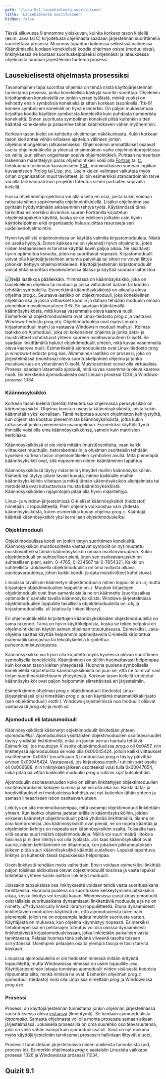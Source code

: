```yaml
---
path: '/luku-9/1-lausekielesta-suoritukseen'
title: 'Lausekielestä suoritukseen'
hidden: false
---
```


<div>
<lead>Tässä aliluvussa 9 annamme yleiskuvan, kuinka korkean tason kielellä (esim. Java tai C) kirjoitetusta ohjelmasta saadaan järjestelmän suorittimella suoritettava prosessi. Muunnos tapahtuu kolmessa selkeässä vaiheessa. Kääntämisellä luodaan konekielistä koodia ohjelman osista (moduuleista), linkityksessä ne kootaan suorituskelpoiseksi ohjelmaksi ja latauksessa ohjelmasta luodaan järjestelmän tuntema prosessi. 
</lead>
</div>

## Lausekielisestä ohjelmasta prosessiksi
Tavanomainen tapa suorittaa ohjelmia on tehdä niistä käyttöjärjestelmän tunnistama prosessi, jonka konekielisiä käskyjä suoritin suorittaa. Ohjelmien kirjoittaminen konekielellä on jonkin verran työlästä, minkä vuoksi on kehitetty ensin symbolisia konekieliä ja sitten korkean tasonkieliä. Ttk-91 koneen symbolinen konekieli on hyvä esimerkki. On paljon mukavampaa kirjoittaa koodia käyttäen symbolista konekieltä kuin puhdasta numeerista konekieltä. Ennen suoritusta symbolinen konekieli pitää kuitenkin sitten kääntää konekielelle ja palaamme tähän käännökseen vähän myöhemmin.

Korkean tason kielet on kehitetty ohjelmoijan näkökulmasta. Kukin korkean tason kieli antaa vähän erilaisen ajattelun välineen jonkin ohjelmointiongelman ratkaisemiseksi. Ohjelmoinnin ammattilaiset osaavat useita ohjelmointikieliä ja yleensä ensimmäinen vaihe ohjelmointiprojektissa on valita juuri siihen ongelmaan sopiva ohjelmointikieli. Puhtaan numeerisen laskennan määrittelyyn paras ohjemointikieli voisi olla [Fortran](https://fi.wikipedia.org/wiki/Fortran) tai [C](https://fi.wikipedia.org/wiki/C_(ohjelmointikieli)), tietokannan toiminnan kuvaamiseen [SQL](https://fi.wikipedia.org/wiki/SQL), monimutkaisen sumean logiikan kuvaamiseen [Prolog](https://fi.wikipedia.org/wiki/Prolog) tai [Lisp](https://fi.wikipedia.org/wiki/Lisp), jne. Usein kielen valintaan vaikuttaa myös oman organisaation muut tavoitteet, jolloin esimerkiksi standardoinnin tarve voi olla tärkeämpää kuin projektin toteutus siihen parhaiten sopivalla kielellä.

Isossa ohjelmointiprojektissa voi olla useita eri osia, joista kukin voidaan ratkaista siihen sopivimmalla ohjelmointikielellä.
Lisäksi ohjelmoinnissa pyritään hyödyntämään aikaisemmin tehtyä työtä. Käytännössä tämä tarkoittaa esimerkiksi ikivanhan suuren Fortranilla kirjoitetun ohjelmistopaketin käyttöä, koska se on edelleen joiltakin osin hyvin käyttökelpoinen eikä organisaatio halua sijoittaa resursseja sen uudelleenohjelmointiin.

Hyvin tyypillistä ohjelmoinnissa on käyttää valmiita kirjastomoduuleja. Niistä on useita hyötyjä. Ennen kaikkea ne on (yleensä) hyvin ohjelmoitu, joten niiden testaamiseen ei tarvitse käyttää kovin paljoa aikaa. Ne sisältävät hyvin optimoitua kooodia, joten ne suorittavat nopeasti. Kirjastomoduulit voivat olla käyttöjärjestelmän antamia palveluja tai sitten ne voivat liittyä johonkin tiettyyn ohjelmointikieleen. Käyttöjärjestelmän kirjastomoduulit voivat ehkä suorittaa etuoikeutetussa tilassa ja käyttää suoraan laitteistoa. 

<!-- Kuva: ch-9-1-lausek-suoritukseen -->

![Neljä laatikkoa päällekkäin. Ylimmässä on käännösyksikkö, joka on lausekielinen ohjelma tai moduuli ja jossa viittaukset dataan tai koodiin tehdään symboleilla. Esimerkkinä käännösyksiköstä on oikealla oleva ohjelma prog.c. Seuraava laatikko on objektimoduuli, joka konekielinen ohjelman osa ja jossa viittaukset koodiin ja dataan tehdään moduulin omaan pienehkoon osoitevaruuteen 0-N. Se saadaan kääntämällä käännösyksiköstä, mitä kuvaa vasemmalla oleva kaareva nuoli. Esimerkkeinä objektimoduuleista ovat Linux-tiedosto prog.c ja vastaava Windows-tiedosto prog.obj. Objektimoduuleja ovat myös Linuxin kirjastomoduuli math.l ja vastaava Windowsin moduuli math.sll. Kolmas laatikko on Ajomoduuli, joka on kokonainen ohjelma ja jonka data- ja muistiviitteet kohdistuvat yhteen suureen osoiteavaruuteen 0-isoN. Se saadaan linkittämällä halutut objektimoduulit yhteen, mitä kuvaa vasemmalla oleva kaareva nuoli. Esimerkkeinä ajomoduuleista ovat Linux-tiedosto prog ja windows-tiedosto prog.exe. Alimmainen laatikko on prosessi, joka on järjestelmässä (muistissa) oleva suorituskelpoinen ohjelma ja jonka muistiavaruus on yhtenäinen 0-isoN. Muistiosoitteet voivat olla virtuaalisia. Prosessi saadaan lataamalla ajoduuli, mitä kuvaa vasemmalla oleva kaareva nuoli. Esimerkkeinä ajomoduuleista ovat Linuxin prosessi 1236 ja Windows-prosessi 1034.](./ch-9-1-lausek-suoritukseen.svg)
<div>
<illustrations motive="ch-9-1-lausek-suoritukseen" frombottom="0" totalheight="40%"></illustrations>
</div>

### Käännösyksikkö
Korkean tason kielellä (kielillä) toteutetussa ohjelmassa perusyksikkö on _käännösyksikkö_. Ohjelma koostuu useasta käännösyksiköstä, joista kukin käännetään yksi kerrallaan. Tämä helpottaa suuren ohjelmiston kehitystyötä, kun ohjelmisto koostuu pienemmistä käännösyksiköistä, jotka kukin ratkaisevat jonkin pienemmän osaongelman. Esimerkiksi käyttöliittymä ihmisille voisi olla oma käännösyksikkönsä, samoin kuin matriisien kertolasku.

Käännösyksikössä ei ole vielä mitään (muisti)osoitteita, vaan kaikki viittaukset muuttujiin, tietorakenteisiin ja ohjelman osoitteisiin tehdään kyseisen korkean tason ohjelmointikielen symbolien avulla.  Mitä pienempiä käännösyksiköt ovat, sitä nopeammin niiden kääntäminen tapahtuu.

Käännösyksikössä täytyy määritellä yhteydet muihin käännösyksiköihin. Esimerkiksi täytyy jollain tavoin kuvata, minne kaikkialle muihin käännösyksiköihin viitataan ja mitkä tämän käännösyksikön aliohjelmista tai metodeista ovat kutsuttavissa muista käännösyksiköistä. Käännösyksiköiden rajapintojen pitää olla hyvin määriteltyjä.

Linux- ja window-järjestelmissä C-kieliset käännösyksiköt (tiedostot) nimetään _.c_ loppuliitteellä. Pieni ohjelma voi koostua vain yhdestä käännösyksiköstä, kuten esimerkiksi kuvan ohjelma _prog.c_. Kääntäjä kääntää käännösyksiköt yksi kerrallaan _objektimoduuleiksi_.


### Objektimoduuli
Objektimoduulissa koodi on jonkin tietyn suorittimen konekieltä. Käännösyksikön muistiosoitteita vastaavat symbolit on nyt muutettu muistiosoitteiksi tämän käännösyksikön omaan _osoiteavaruuteen_. Kukin objektimoduuli on suhteellisen pieni, joten sen osoiteavaruuskin on suhteellisen pieni, esim. 0-4765, 0-234567 tai 0-7654321. Kaikki on suhteellista. Jokaisella objektimoduulilla on oma nollasta alkava osoiteavaruutensa, johon kaikki koodi- ja data muistiviitteet kohdistuvat.

Linuxissa tavallisen käännetyn objektimoduulin nimen loppuliite on _.o_, mutta kirjastojen objektimoduulien loppuliite on _.l_. Muutoin kirjastojen objektimoduulit ovat ihan samanlaisia ja ne on käännetty (suoritusaikaa optimoiden) samalla tavalla käännösyksiköistä. Windows-järjestelmissä objektimoduulien loppuliite tavallisilla objektimoduuleilla on _.obj_ ja kirjastomoduuleilla _.sll_ (statically linked library). 

Eri ohjelmointikielillä kirjoitettujen käännösyksiköiden objektimoduuleilla on sama rakenne. Tämä on hyvin käyttökelpoista, koska se tekee helpoksi eri ohjelmointikielien käytön saman ohjelman toteutuksessa. Esimerkiksi, Java-ohjelma saattaa käyttää helpommin optimoitavalla C-kielellä kirjoitettua matematiikkakirjastoa tai tekoälykielellä kirjoitettua puheentunnistuskirjastoa.

Käännösyksikkö voi hyvin olla kirjoitettu myös kyseessä olevan suorittimen symbolisella konekielellä. Kääntäminen on tällöin huomattavasti helpompaa kuin korkean tason kielten yhteydessä. Huonona puolena symbolisella konekielellä kirjoitetuista käännösyksiköistä on juuri se, että ne toimivat vain tietyn suoritinarkkitehtuurin yhteydessä. Korkean tason kielellä kirjoitetut käännösyksiköt ovat paljon helpommin siirrettävissä eri järjestelmiin.

Esimerkkimme ohjelman _prog.c_ objektimoduuli (tiedosto) Linux-järjestelmässä olisi nimeltään _prog.o_ ja sen käyttämä matematiikkakirjasto (sen objektimoduuli) _math.l_. Windows-järjestelmissä nuo moduulit olisivat vastaavasti _prog.obj_ ja _math.sll_.

### Ajomoduuli eli latausmoduuli
Käännösyksiköistä käännetyt objektimoduulit linkitetään yhteen _ajomoduuliksi_. Ajomoduulissa yksittäisten objektimoduulien osoiteavaruudet täytyy yhdistää _linkittämällä_, mikä on jonkin verran hankala tehtävä. Esimerkiksi, jos muuttujan _X_ osoite objektimoduulissa _prog.o_ oli 0x0A57, niin linkitetyssä ajomoduulissa se voisi olla 0x00045424. jolloin kaikki viittaukset osoitteeseen 0x0A57 (muuttujaan _X_) moduulissa _prog.o_ täytyy päivittää arvoon 0x00045424. Vastaavasti, jos kirjastossa _math.l_ rutiinin _sqrt_ osoite oli 0x006688, niin linkityksen jälkeen osoitteeksi voisi tulla 0x00047654, mikä pitää päivittää kaikkialle moduulin _prog.o_ rutiinin _sqrt_ kutsukohtiin.

Ajomoduulin osoiteavaruuden koko on siihen linkitettyjen objektimoduulien osoiteavaruuksien kokojen summa ja se voi olla aika iso. Kaikki data- ja koodiviittaukset eri moduuleissa kohdistuvat nyt kuitenkin tähän yhteen ja samaan lineaariseen isoon osoiteavaruuteen.

Linkitys on sitä monimutkaisempaa, mitä useampi objektimoduuli linkitetään yhteen. Kun isohko ohjelma jaetaan erillisiin käännösyksiköihin, joiden erikseen käännetyt objektimoduulit pitää yhdistää linkittämällä, tilanne on aina kompromissi. Jos käännösyksiköt ovat pieniä, ne on nopea kääntää ja ohjelmiston kehitys on nopeata sen käännösyksikön osalta. Toisaalta taas siitä seuraa suuri määrä objektimoduuleja. Näillä voi suuri määrä liitoksia toisiinsa ja niiden linkitys voi olla työlästä. Jos taas käännösyksiköt ovat suuria, niiden kehittäminen on hitaampaa, kun jokaisen pikkumuutoksen jälkeen pitää suuri käännösyksikkö kääntää uudelleen. Lopuksi tapahtuva linkitys on kuitenkin tässä tapauksessa helpompaa.

Usein linkitystä tehdään myös vaiheittain. Ensin voidaan esimerkiksi linkittää paljon toisiinsa sidoksissa olevat objektimoduulit toisiinsa ja vasta lopuksi linkitetään yhteen kaikki osittain linkitetyt moduulit. 

Joissakin tapauksissa osa linkityksestä voidaan tehdä vasta suoritusaikana tarvittaessa. Huonona puolena on suorituksen keskeytyminen pitkäksikin aikaa, koska linkitys voi kestää kauan. Windowsissa useat kirjastomoduulit ovat tällaisia suoritusaikana dynaamisesti linkitettäviä moduuuleja ja ne on nimetty _.dll_ (dynamically linked library) loppuliitteellä. Etuna dynaamisesti linkitettävien moduulien käytöstä on, että ajomoduuleista tulee näin pienempiä, jolloin ne on nopeampia ladata muistiin suoritusta varten. Käyttäjästä on mukavaa, kun ohjelma käynnistyy nopeasti. Esimerkiksi tietokonepelissä eri pelitasojen toteutus voi olla omissa dynaamisesti linkitettävissä kirjastomoduuleissaan, jotka linkitetään paikalleen vasta tarvittaessa. Pelaaja huomaa tänä selvänä viiveenä tasolta toiseen siirryttäessä. Useimpien pelaajien osalta ylempiä tasoja ei tosin tarvita koskaan.

Linuxissa ajomoduuleilla ei ole tiedoston nimessä mitään erityistä loppuliitettä, mutta Windowsissa nimessä on usein loppuliite _.exe_. Käyttöjärjestelmän lataaja tunnistaa ajomoduulit niiden sisäisestä tiedoista riippumatta siitä, minkä nimisiä ne ovat. Esimerkin ohjelman _prog.c_ ajomoduuli (tiedosto) voisi olla Linuxissa nimeltään _prog_ ja Windowsissa _prog.exe_.

### Prosessi
Prosessi on käyttöjärjestelmän tunnistama jonkin ohjelman järjestelmässä suosrituksessa oleva [instanssi](https://fi.wikipedia.org/wiki/Instanssi_(ohjelmointi)) (ilmentymä). Se luodaan ajomuoduulista _lataamalla_. Samasta ohjelmasta voi olla monta prosessia samaan aikaan järjestelmässä. Jokaisella prosessilla on oma suurehko osoiteavaruutensa, joka on vielä vähän isompi kuin ajomoduulissa oli. Siinä on nyt mukana myös käyttöjärjestelmän tarvitsemat prosessin hallintaan liittyvät alueet.

Prosessit tunnistetaan järjestelmässä niiden uniikeista tunnuksista (pid, process id). Esimerkin ohjelmasta _prog.c_ saataisiin Linuxista vaikkapa prosessi 1326 ja Windowsissa prosessi 11034.


## Quizit 9.1  
<!-- Quiz 9.1.?? -->
<div><quiz id="4b44871b-2fe7-4fe1-978c-267d5bf8de80"></quiz></div>
